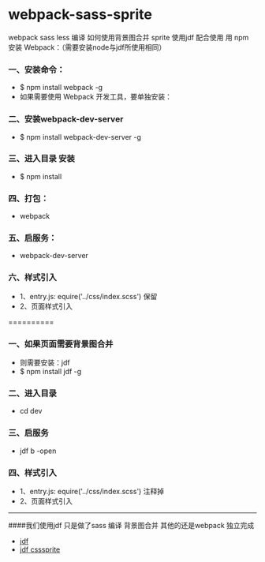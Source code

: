 # webpack-sass-sprite
webpack sass less 编译  如何使用背景图合并 sprite 使用jdf 配合使用
用 npm 安装 Webpack：（需要安装node与jdf所使用相同）
### 一、安装命令：
* $ npm install webpack -g
* 如果需要使用 Webpack 开发工具，要单独安装：
### 二、安装webpack-dev-server
* $ npm install webpack-dev-server -g
### 三、进入目录 安装
* $ npm install 

### 四、打包：
* webpack
### 五、启服务：
* webpack-dev-server
### 六、样式引入
* 1、entry.js:  equire('../css/index.scss')  保留
* 2、页面样式引入<link rel="stylesheet" href="./bundle/css/index.css">

==========
### 一、如果页面需要背景图合并
* 则需要安装：jdf
* $ npm install jdf -g
### 二、进入目录
* cd dev
### 三、启服务
* jdf b -open
### 四、样式引入 
* 1、entry.js:  equire('../css/index.scss')  注释掉
* 2、页面样式引入<link rel="stylesheet" href="./bundle/css/index.css">
----
####我们使用jdf 只是做了sass 编译 背景图合并 其他的还是webpack 独立完成
* [jdf](https://github.com/putaoshu/jdf)
* [jdf csssprite](https://github.com/putaoshu/jdf/blob/master/doc/a_tool_csssprite.md)
